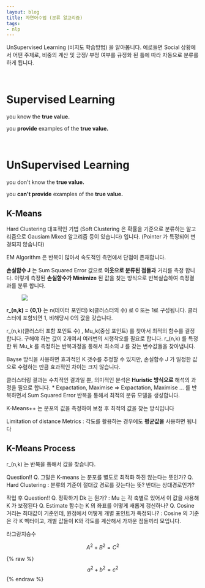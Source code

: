 ```yaml
---
layout: blog
title: 자연어수업 (분류 알고리즘)
tags: 
- nlp
---
```


UnSupervised Learning (비지도 학습방법) 을 알아봅니다. 예로들면 Social 상황에서 어떤 주제로, 비중의 계산 및 긍정/ 부정 여부를 규정화 된 틀에 따라 자동으로 분류를 하게 됩니다.

<br/>

# Supervised Learning

you know the **true value.**

you **provide** examples of the **true value.**

<br/>

# UnSupervised Learning

you don't know the **true value.**

you **can't provide** examples of the **true value.**

## K-Means

Hard Clustering 대표적인 기법 (Soft Clustering 은 확률을 기준으로 분류하는 알고리즘으로 Gausiam Mixed 알고리즘 등이 있습니다) 입니다. (Pointer 가 특정되어 변경되지 않습니다)

EM Algorithm 은 반복이 많아서 속도적인 측면에서 단점이 존재합니다.

**손실함수 J** 는 Sum Squared Error 값으로  **이웃으로 분류된 점들과** 거리를 측정 합니다. 이렇게 측정된 **손실함수가 Minimize** 된 값을 찾는 방식으로 반복실습하여 측정결과를 분류 합니다.

<figure class="align-center">
  <img src="{{site.baseurl}}/assets/code/Clustering_kmeans_c.png">
  <figcaption></figcaption>
</figure>

**r_(n,k) = {0,1}** 는 n(데이터 포인터) k(클러스터의 수) 로 0 또는 1로 구성됩니다. 클러스터에 포함되면 1, 비해당시 0의 값을 갖습니다.

r_(n,k)(클러스터 포함 포인트 수) , Mu_k(중심 포인트)  를 찾아서 최적의 함수를 결정합니다. 구해야 하는 값이 2개여서 여러번의 시행착오를 필요로 합니다.  r_(n,k) 를 특정한 뒤 Mu_k 를 측정하는 반복과정을 통해서 최소의 J 를 갖는 변수값들을 찾아냅니다.

Bayse 방식을 사용하면 효과적인 K 갯수를 추정할 수 있지만, 손실함수 J 가 일정한 값으로 수렴하는 만큼 효과적인 차이는 크지 않습니다.

클러스터링 결과는 수치적인 결과일 뿐, 의미적인 분석은 **Huristic 방식으로** 해석의 과정을 필요로 합니다.
*
Expactation, Maximise => Expactation, Maximise ... 를 반복하면서 Sum Squared Error 반복을 통해서 최적의 분류 모델을 생성합니다.

K-Means++ 는 분포의 값을 측정하여 보정 후 최적의 값을 찾는 방식입니다

Limitation of distance Metrics : 각도를 활용하는 경우에도 **평균값을** 사용하면 됩니다

## K-Means Process

r_(n,k) 는 반복을 통해서 값을 찾습니다.


Question!!
Q. 그말은 K-means 는 분포를 별도로 최적화 하진 않는다는 뜻인가?
Q. Hard Clustering : 분류의 기준이 절대값 경로를 갖는다는 뜻?  반대는 상대경로인가?

작업 후 Question!!
Q. 정확하기 Dk 는 뭔가? : Mu 는 각 축별로 있어서 이 값을 사용해 K 가 보정된다
Q. Estimate 함수는 K 의 좌표를 어떻게 새롭게 갱신하나?
Q. Cosine 거리는 최대값이 기준인데, 원점에서 어떻게 개별 포인트가 특정되나? : Cosine 의 기준은 각 K 벡터이고, 개별 값들이 K와 각도를 계산해서 가까운 점들끼리 모입니다.

라그랑지승수

$$A^2 + B^2 = C^2$$


{% raw %}
$$a^2 + b^2 = c^2$$
{% endraw %}